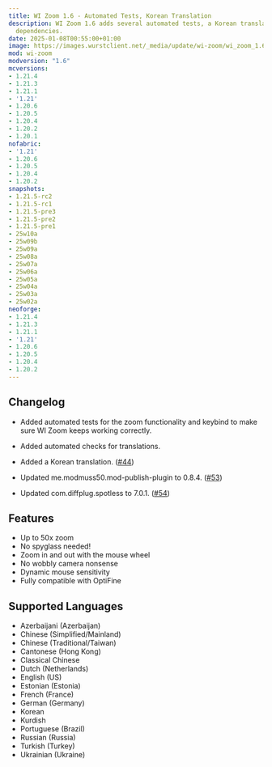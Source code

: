 ```yaml
---
title: WI Zoom 1.6 - Automated Tests, Korean Translation
description: WI Zoom 1.6 adds several automated tests, a Korean translation, and updated
  dependencies.
date: 2025-01-08T00:55:00+01:00
image: https://images.wurstclient.net/_media/update/wi-zoom/wi_zoom_1.6_540p.webp
mod: wi-zoom
modversion: "1.6"
mcversions:
- 1.21.4
- 1.21.3
- 1.21.1
- '1.21'
- 1.20.6
- 1.20.5
- 1.20.4
- 1.20.2
- 1.20.1
nofabric:
- '1.21'
- 1.20.6
- 1.20.5
- 1.20.4
- 1.20.2
snapshots:
- 1.21.5-rc2
- 1.21.5-rc1
- 1.21.5-pre3
- 1.21.5-pre2
- 1.21.5-pre1
- 25w10a
- 25w09b
- 25w09a
- 25w08a
- 25w07a
- 25w06a
- 25w05a
- 25w04a
- 25w03a
- 25w02a
neoforge:
- 1.21.4
- 1.21.3
- 1.21.1
- '1.21'
- 1.20.6
- 1.20.5
- 1.20.4
- 1.20.2
---
```

## Changelog

- Added automated tests for the zoom functionality and keybind to make sure WI Zoom keeps working correctly.

- Added automated checks for translations.

- Added a Korean translation. ([#44](https://github.com/Wurst-Imperium/WI-Zoom/pull/44))

- Updated me.modmuss50.mod-publish-plugin to 0.8.4. ([#53](https://github.com/Wurst-Imperium/WI-Zoom/pull/53))

- Updated com.diffplug.spotless to 7.0.1. ([#54](https://github.com/Wurst-Imperium/WI-Zoom/pull/54))

## Features

- Up to 50x zoom
- No spyglass needed!
- Zoom in and out with the mouse wheel
- No wobbly camera nonsense
- Dynamic mouse sensitivity
- Fully compatible with OptiFine

## Supported Languages

- Azerbaijani (Azerbaijan)
- Chinese (Simplified/Mainland)
- Chinese (Traditional/Taiwan)
- Cantonese (Hong Kong)
- Classical Chinese
- Dutch (Netherlands)
- English (US)
- Estonian (Estonia)
- French (France)
- German (Germany)
- Korean
- Kurdish
- Portuguese (Brazil)
- Russian (Russia)
- Turkish (Turkey)
- Ukrainian (Ukraine)
